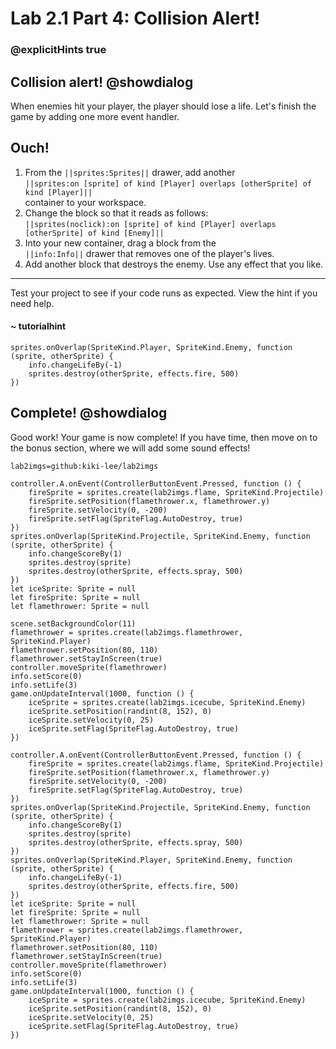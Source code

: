# Lab 2.1 Part 4: Collision Alert!
### @explicitHints true

## Collision alert! @showdialog

When enemies hit your player, the player should lose a life. Let's finish
the game by adding one more event handler.

## Ouch!

1.   From the ``||sprites:Sprites||`` drawer, add another<br/>
``||sprites:on [sprite] of kind [Player] overlaps [otherSprite] of kind [Player]||``<br/>
container to your workspace.
1.   Change the block so that it reads as follows:<br/>
``||sprites(noclick):on [sprite] of kind [Player] overlaps [otherSprite] of kind [Enemy]||``
1.   Into your new container, drag a block from the<br/>
``||info:Info||`` drawer
that removes one of the player's lives.
1.   Add another block that destroys the enemy. Use any effect that you like.

---

Test your project to see if your code runs as expected.
View the hint if you need help.

#### ~ tutorialhint

```blocks
sprites.onOverlap(SpriteKind.Player, SpriteKind.Enemy, function (sprite, otherSprite) {
    info.changeLifeBy(-1)
    sprites.destroy(otherSprite, effects.fire, 500)
})
```

## Complete! @showdialog

Good work! Your game is now complete! If you have time, then move on to the bonus
section, where we will add some sound effects!




```package
lab2imgs=github:kiki-lee/lab2imgs
```


```template
controller.A.onEvent(ControllerButtonEvent.Pressed, function () {
    fireSprite = sprites.create(lab2imgs.flame, SpriteKind.Projectile)
    fireSprite.setPosition(flamethrower.x, flamethrower.y)
    fireSprite.setVelocity(0, -200)
    fireSprite.setFlag(SpriteFlag.AutoDestroy, true)
})
sprites.onOverlap(SpriteKind.Projectile, SpriteKind.Enemy, function (sprite, otherSprite) {
    info.changeScoreBy(1)
    sprites.destroy(sprite)
    sprites.destroy(otherSprite, effects.spray, 500)
})
let iceSprite: Sprite = null
let fireSprite: Sprite = null
let flamethrower: Sprite = null

scene.setBackgroundColor(11)
flamethrower = sprites.create(lab2imgs.flamethrower, SpriteKind.Player)
flamethrower.setPosition(80, 110)
flamethrower.setStayInScreen(true)
controller.moveSprite(flamethrower)
info.setScore(0)
info.setLife(3)
game.onUpdateInterval(1000, function () {
    iceSprite = sprites.create(lab2imgs.icecube, SpriteKind.Enemy)
    iceSprite.setPosition(randint(8, 152), 0)
    iceSprite.setVelocity(0, 25)
    iceSprite.setFlag(SpriteFlag.AutoDestroy, true)
})
```

```ghost
controller.A.onEvent(ControllerButtonEvent.Pressed, function () {
    fireSprite = sprites.create(lab2imgs.flame, SpriteKind.Projectile)
    fireSprite.setPosition(flamethrower.x, flamethrower.y)
    fireSprite.setVelocity(0, -200)
    fireSprite.setFlag(SpriteFlag.AutoDestroy, true)
})
sprites.onOverlap(SpriteKind.Projectile, SpriteKind.Enemy, function (sprite, otherSprite) {
    info.changeScoreBy(1)
    sprites.destroy(sprite)
    sprites.destroy(otherSprite, effects.spray, 500)
})
sprites.onOverlap(SpriteKind.Player, SpriteKind.Enemy, function (sprite, otherSprite) {
    info.changeLifeBy(-1)
    sprites.destroy(otherSprite, effects.fire, 500)
})
let iceSprite: Sprite = null
let fireSprite: Sprite = null
let flamethrower: Sprite = null
flamethrower = sprites.create(lab2imgs.flamethrower, SpriteKind.Player)
flamethrower.setPosition(80, 110)
flamethrower.setStayInScreen(true)
controller.moveSprite(flamethrower)
info.setScore(0)
info.setLife(3)
game.onUpdateInterval(1000, function () {
    iceSprite = sprites.create(lab2imgs.icecube, SpriteKind.Enemy)
    iceSprite.setPosition(randint(8, 152), 0)
    iceSprite.setVelocity(0, 25)
    iceSprite.setFlag(SpriteFlag.AutoDestroy, true)
})
```